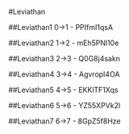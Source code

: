 #Leviathan

##Leviathan1
0->1 - PPIfmI1qsA

##Leviathan2
1->2 - mEh5PNl10e

##Leviathan3
2->3 - Q0G8j4sakn

##Leviathan4
3->4 - AgvropI4OA

##Leviathan5
4->5 - EKKlTF1Xqs

##Leviathan6
5->6 - YZ55XPVk2l

##Leviathan7
6->7 - 8GpZ5f8Hze
